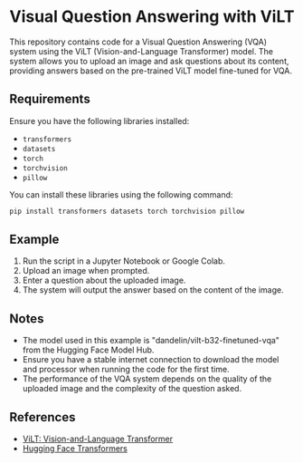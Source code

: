 
# Visual Question Answering with ViLT

This repository contains code for a Visual Question Answering (VQA) system using the ViLT (Vision-and-Language Transformer) model. The system allows you to upload an image and ask questions about its content, providing answers based on the pre-trained ViLT model fine-tuned for VQA.

## Requirements

Ensure you have the following libraries installed:

- `transformers`
- `datasets`
- `torch`
- `torchvision`
- `pillow`

You can install these libraries using the following command:

```bash
pip install transformers datasets torch torchvision pillow
```


## Example

1. Run the script in a Jupyter Notebook or Google Colab.
2. Upload an image when prompted.
3. Enter a question about the uploaded image.
4. The system will output the answer based on the content of the image.

## Notes

- The model used in this example is "dandelin/vilt-b32-finetuned-vqa" from the Hugging Face Model Hub.
- Ensure you have a stable internet connection to download the model and processor when running the code for the first time.
- The performance of the VQA system depends on the quality of the uploaded image and the complexity of the question asked.

## References

- [ViLT: Vision-and-Language Transformer](https://arxiv.org/abs/2102.03334)
- [Hugging Face Transformers](https://github.com/huggingface/transformers)
